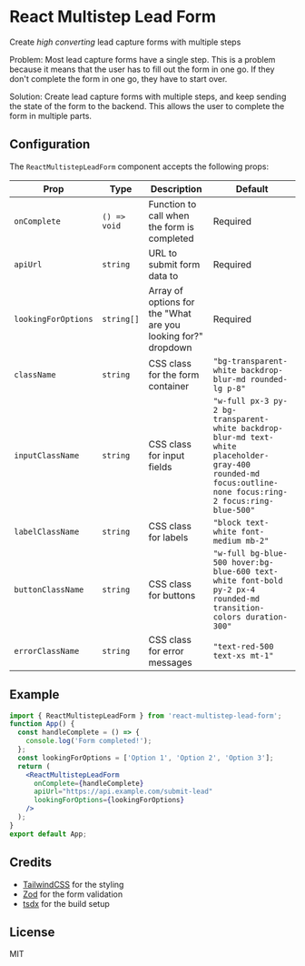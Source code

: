 # React Multistep Lead Form

Create _high converting_ lead capture forms with multiple steps

Problem: Most lead capture forms have a single step. This is a problem because it means that the user has to fill out the form in one go. If they don't complete the form in one go, they have to start over.

Solution: Create lead capture forms with multiple steps, and keep sending the state of the form to the backend. This allows the user to complete the form in multiple parts.

## Configuration

The `ReactMultistepLeadForm` component accepts the following props:

| Prop                | Type         | Description                                                   | Default                                                                                                                                                   |
| ------------------- | ------------ | ------------------------------------------------------------- | --------------------------------------------------------------------------------------------------------------------------------------------------------- |
| `onComplete`        | `() => void` | Function to call when the form is completed                   | Required                                                                                                                                                  |
| `apiUrl`            | `string`     | URL to submit form data to                                    | Required                                                                                                                                                  |
| `lookingForOptions` | `string[]`   | Array of options for the "What are you looking for?" dropdown | Required                                                                                                                                                  |
| `className`         | `string`     | CSS class for the form container                              | `"bg-transparent-white backdrop-blur-md rounded-lg p-8"`                                                                                                  |
| `inputClassName`    | `string`     | CSS class for input fields                                    | `"w-full px-3 py-2 bg-transparent-white backdrop-blur-md text-white placeholder-gray-400 rounded-md focus:outline-none focus:ring-2 focus:ring-blue-500"` |
| `labelClassName`    | `string`     | CSS class for labels                                          | `"block text-white font-medium mb-2"`                                                                                                                     |
| `buttonClassName`   | `string`     | CSS class for buttons                                         | `"w-full bg-blue-500 hover:bg-blue-600 text-white font-bold py-2 px-4 rounded-md transition-colors duration-300"`                                         |
| `errorClassName`    | `string`     | CSS class for error messages                                  | `"text-red-500 text-xs mt-1"`                                                                                                                             |

## Example

```jsx
import { ReactMultistepLeadForm } from 'react-multistep-lead-form';
function App() {
  const handleComplete = () => {
    console.log('Form completed!');
  };
  const lookingForOptions = ['Option 1', 'Option 2', 'Option 3'];
  return (
    <ReactMultistepLeadForm
      onComplete={handleComplete}
      apiUrl="https://api.example.com/submit-lead"
      lookingForOptions={lookingForOptions}
    />
  );
}
export default App;
```

## Credits

- [TailwindCSS](https://tailwindcss.com/) for the styling
- [Zod](https://zod.dev/) for the form validation
- [tsdx](https://tsdx.io/) for the build setup

## License

MIT
